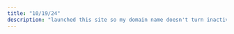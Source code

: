 ```yaml
---
title: "10/19/24"
description: "launched this site so my domain name doesn't turn inactive haha..."
---
```

